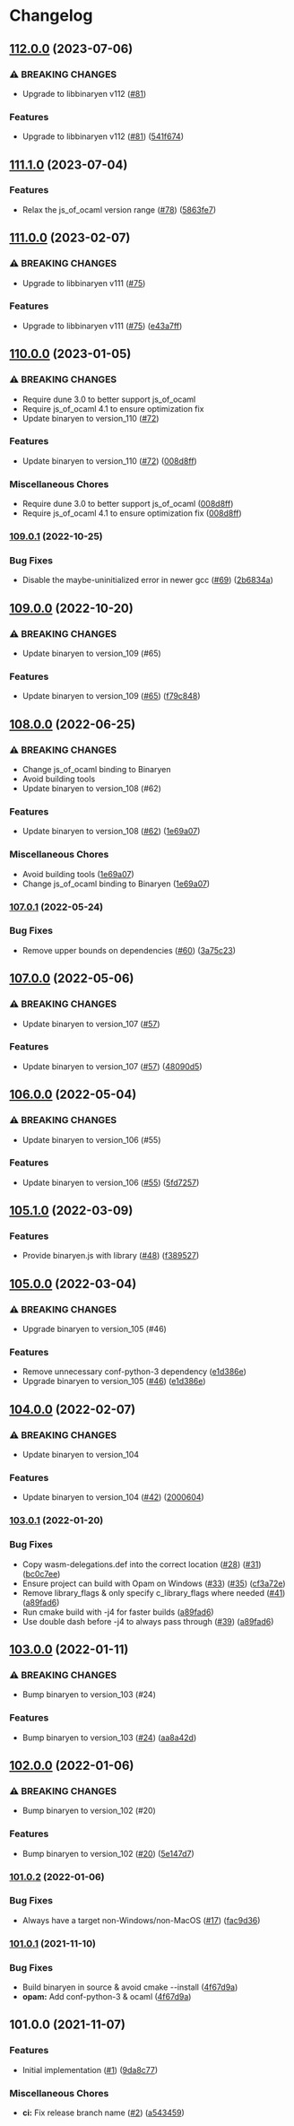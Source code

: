 # Changelog

## [112.0.0](https://github.com/grain-lang/libbinaryen/compare/v111.1.0...v112.0.0) (2023-07-06)


### ⚠ BREAKING CHANGES

* Upgrade to libbinaryen v112 ([#81](https://github.com/grain-lang/libbinaryen/issues/81))

### Features

* Upgrade to libbinaryen v112 ([#81](https://github.com/grain-lang/libbinaryen/issues/81)) ([541f674](https://github.com/grain-lang/libbinaryen/commit/541f674f6047ada25a88d666714d3266d5a38bd0))

## [111.1.0](https://github.com/grain-lang/libbinaryen/compare/v111.0.0...v111.1.0) (2023-07-04)


### Features

* Relax the js_of_ocaml version range ([#78](https://github.com/grain-lang/libbinaryen/issues/78)) ([5863fe7](https://github.com/grain-lang/libbinaryen/commit/5863fe790b831c6e3888ce353598911ff17777c2))

## [111.0.0](https://github.com/grain-lang/libbinaryen/compare/v110.0.0...v111.0.0) (2023-02-07)


### ⚠ BREAKING CHANGES

* Upgrade to libbinaryen v111 ([#75](https://github.com/grain-lang/libbinaryen/issues/75))

### Features

* Upgrade to libbinaryen v111 ([#75](https://github.com/grain-lang/libbinaryen/issues/75)) ([e43a7ff](https://github.com/grain-lang/libbinaryen/commit/e43a7ffeb865034a3fbf6584b434eae890f980e5))

## [110.0.0](https://github.com/grain-lang/libbinaryen/compare/v109.0.1...v110.0.0) (2023-01-05)


### ⚠ BREAKING CHANGES

* Require dune 3.0 to better support js_of_ocaml
* Require js_of_ocaml 4.1 to ensure optimization fix
* Update binaryen to version_110 ([#72](https://github.com/grain-lang/libbinaryen/issues/72))

### Features

* Update binaryen to version_110 ([#72](https://github.com/grain-lang/libbinaryen/issues/72)) ([008d8ff](https://github.com/grain-lang/libbinaryen/commit/008d8ffa7431a0190b05db9b33a15c52044435c2))


### Miscellaneous Chores

* Require dune 3.0 to better support js_of_ocaml ([008d8ff](https://github.com/grain-lang/libbinaryen/commit/008d8ffa7431a0190b05db9b33a15c52044435c2))
* Require js_of_ocaml 4.1 to ensure optimization fix ([008d8ff](https://github.com/grain-lang/libbinaryen/commit/008d8ffa7431a0190b05db9b33a15c52044435c2))

### [109.0.1](https://github.com/grain-lang/libbinaryen/compare/v109.0.0...v109.0.1) (2022-10-25)


### Bug Fixes

* Disable the maybe-uninitialized error in newer gcc ([#69](https://github.com/grain-lang/libbinaryen/issues/69)) ([2b6834a](https://github.com/grain-lang/libbinaryen/commit/2b6834ad6d5fb19618b4a234ae133ddd6918e275))

## [109.0.0](https://github.com/grain-lang/libbinaryen/compare/v108.0.0...v109.0.0) (2022-10-20)


### ⚠ BREAKING CHANGES

* Update binaryen to version_109 (#65)

### Features

* Update binaryen to version_109 ([#65](https://github.com/grain-lang/libbinaryen/issues/65)) ([f79c848](https://github.com/grain-lang/libbinaryen/commit/f79c84871122d40c4dacbb2f9db8c40657b85677))

## [108.0.0](https://github.com/grain-lang/libbinaryen/compare/v107.0.1...v108.0.0) (2022-06-25)


### ⚠ BREAKING CHANGES

* Change js_of_ocaml binding to Binaryen
* Avoid building tools
* Update binaryen to version_108 (#62)

### Features

* Update binaryen to version_108 ([#62](https://github.com/grain-lang/libbinaryen/issues/62)) ([1e69a07](https://github.com/grain-lang/libbinaryen/commit/1e69a071c6cb905dd8d8e1b86957222f29243ed0))


### Miscellaneous Chores

* Avoid building tools ([1e69a07](https://github.com/grain-lang/libbinaryen/commit/1e69a071c6cb905dd8d8e1b86957222f29243ed0))
* Change js_of_ocaml binding to Binaryen ([1e69a07](https://github.com/grain-lang/libbinaryen/commit/1e69a071c6cb905dd8d8e1b86957222f29243ed0))

### [107.0.1](https://github.com/grain-lang/libbinaryen/compare/v107.0.0...v107.0.1) (2022-05-24)


### Bug Fixes

* Remove upper bounds on dependencies ([#60](https://github.com/grain-lang/libbinaryen/issues/60)) ([3a75c23](https://github.com/grain-lang/libbinaryen/commit/3a75c23941e1387d07a686dfa06266f517100c8f))

## [107.0.0](https://github.com/grain-lang/libbinaryen/compare/v106.0.0...v107.0.0) (2022-05-06)


### ⚠ BREAKING CHANGES

* Update binaryen to version_107 ([#57](https://github.com/grain-lang/libbinaryen/issues/57))

### Features

* Update binaryen to version_107 ([#57](https://github.com/grain-lang/libbinaryen/issues/57)) ([48090d5](https://github.com/grain-lang/libbinaryen/commit/48090d541df71df4a13766543beca7a5b559c10f))

## [106.0.0](https://github.com/grain-lang/libbinaryen/compare/v105.1.0...v106.0.0) (2022-05-04)


### ⚠ BREAKING CHANGES

* Update binaryen to version_106 (#55)

### Features

* Update binaryen to version_106 ([#55](https://github.com/grain-lang/libbinaryen/issues/55)) ([5fd7257](https://github.com/grain-lang/libbinaryen/commit/5fd725751594e42d7beb62f054a6d7d969bca96e))

## [105.1.0](https://github.com/grain-lang/libbinaryen/compare/v105.0.0...v105.1.0) (2022-03-09)


### Features

* Provide binaryen.js with library ([#48](https://github.com/grain-lang/libbinaryen/issues/48)) ([f389527](https://github.com/grain-lang/libbinaryen/commit/f389527a95ff845996e2ecaa5118c4bbe30a1ab9))

## [105.0.0](https://github.com/grain-lang/libbinaryen/compare/v104.0.0...v105.0.0) (2022-03-04)


### ⚠ BREAKING CHANGES

* Upgrade binaryen to version_105 (#46)

### Features

* Remove unnecessary conf-python-3 dependency ([e1d386e](https://github.com/grain-lang/libbinaryen/commit/e1d386e3c8f219ecf8f3c50064302b818e5bd951))
* Upgrade binaryen to version_105 ([#46](https://github.com/grain-lang/libbinaryen/issues/46)) ([e1d386e](https://github.com/grain-lang/libbinaryen/commit/e1d386e3c8f219ecf8f3c50064302b818e5bd951))

## [104.0.0](https://github.com/grain-lang/libbinaryen/compare/v103.0.1...v104.0.0) (2022-02-07)


### ⚠ BREAKING CHANGES

* Update binaryen to version_104

### Features

* Update binaryen to version_104 ([#42](https://github.com/grain-lang/libbinaryen/issues/42)) ([2000604](https://github.com/grain-lang/libbinaryen/commit/20006049db29f5256c69524821af2424484e0448))

### [103.0.1](https://www.github.com/grain-lang/libbinaryen/compare/v103.0.0...v103.0.1) (2022-01-20)


### Bug Fixes

* Copy wasm-delegations.def into the correct location ([#28](https://www.github.com/grain-lang/libbinaryen/issues/28)) ([#31](https://www.github.com/grain-lang/libbinaryen/issues/31)) ([bc0c7ee](https://www.github.com/grain-lang/libbinaryen/commit/bc0c7ee35de32c90b52cd73a28e5e5eccfd28a3f))
* Ensure project can build with Opam on Windows ([#33](https://www.github.com/grain-lang/libbinaryen/issues/33)) ([#35](https://www.github.com/grain-lang/libbinaryen/issues/35)) ([cf3a72e](https://www.github.com/grain-lang/libbinaryen/commit/cf3a72e931dc5323eb901955f4121a9266bdf7a5))
* Remove library_flags & only specify c_library_flags where needed ([#41](https://www.github.com/grain-lang/libbinaryen/issues/41)) ([a89fad6](https://www.github.com/grain-lang/libbinaryen/commit/a89fad610435b327df333cb0ef687087be0fd536))
* Run cmake build with -j4 for faster builds ([a89fad6](https://www.github.com/grain-lang/libbinaryen/commit/a89fad610435b327df333cb0ef687087be0fd536))
* Use double dash before -j4 to always pass through ([#39](https://www.github.com/grain-lang/libbinaryen/issues/39)) ([a89fad6](https://www.github.com/grain-lang/libbinaryen/commit/a89fad610435b327df333cb0ef687087be0fd536))

## [103.0.0](https://www.github.com/grain-lang/libbinaryen/compare/v102.0.0...v103.0.0) (2022-01-11)


### ⚠ BREAKING CHANGES

* Bump binaryen to version_103 (#24)

### Features

* Bump binaryen to version_103 ([#24](https://www.github.com/grain-lang/libbinaryen/issues/24)) ([aa8a42d](https://www.github.com/grain-lang/libbinaryen/commit/aa8a42dd4c55065d5f7b27b813573d137c1dde08))

## [102.0.0](https://www.github.com/grain-lang/libbinaryen/compare/v101.0.2...v102.0.0) (2022-01-06)


### ⚠ BREAKING CHANGES

* Bump binaryen to version_102 (#20)

### Features

* Bump binaryen to version_102 ([#20](https://www.github.com/grain-lang/libbinaryen/issues/20)) ([5e147d7](https://www.github.com/grain-lang/libbinaryen/commit/5e147d7ff767b21cacdacd786eb1e6860394925c))

### [101.0.2](https://www.github.com/grain-lang/libbinaryen/compare/v101.0.1...v101.0.2) (2022-01-06)


### Bug Fixes

* Always have a target non-Windows/non-MacOS ([#17](https://www.github.com/grain-lang/libbinaryen/issues/17)) ([fac9d36](https://www.github.com/grain-lang/libbinaryen/commit/fac9d36e5ddbfa7aaa7cc86344e53d716ae98c60))

### [101.0.1](https://www.github.com/grain-lang/libbinaryen/compare/v101.0.0...v101.0.1) (2021-11-10)


### Bug Fixes

* Build binaryen in source & avoid cmake --install ([4f67d9a](https://www.github.com/grain-lang/libbinaryen/commit/4f67d9a849b172874a52dcfddf691efc274cb044))
* **opam:** Add conf-python-3 & ocaml ([4f67d9a](https://www.github.com/grain-lang/libbinaryen/commit/4f67d9a849b172874a52dcfddf691efc274cb044))

## 101.0.0 (2021-11-07)


### Features

* Initial implementation ([#1](https://www.github.com/grain-lang/libbinaryen/issues/1)) ([9da8c77](https://www.github.com/grain-lang/libbinaryen/commit/9da8c770c7ead5b74bab70efbd94c8e763716ec3))


### Miscellaneous Chores

* **ci:** Fix release branch name ([#2](https://www.github.com/grain-lang/libbinaryen/issues/2)) ([a543459](https://www.github.com/grain-lang/libbinaryen/commit/a543459cc7f2313318e0b5ec7f48bb901f67dbfb))
